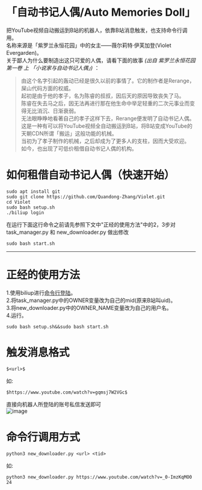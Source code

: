 # 「自动书记人偶/Auto Memories Doll」
把YouTube视频自动搬运到B站的机器人，依靠B站消息触发，也支持命令行调用。  
名称来源是「紫罗兰永恒花园」中的女主——薇尔莉特·伊芙加登(Violet Evergarden)。  
关于鄙人为什么要制造出这只可爱的人偶，请看下面的故事 *(出自 紫罗兰永恒花园 第一卷 上 「小说家与自动书记人偶」)* ：  
> 由这个名字引起的轰动已经是很久以前的事情了。它的制作者是Rerange，屎山代码方面的权威。  
> 起初是由于他的孝子，名为陈睿的叔叔，因后天的原因导致丧失了马。  
> 陈睿在失去马之后，因无法再进行那在他生命中举足轻重的二次元事业而变得无比消沉、日渐衰弱。  
> 无法眼睁睁地看著自己的孝子这样下去，Rerange便发明了自动书记人偶。  
> 这是一种有可以将YouTube视频全自动搬运到B站，将B站变成YouTube的天朝CDN所谓「搬运」这般功能的机械。  
> 当初为了孝子制作的机械，之后却成为了更多人的支柱，因而大受欢迎。  
> 如今，也出现了可低价租借自动书记人偶的机构。  
# 如何租借自动书记人偶（快速开始）
```shell
sudo apt install git
sudo git clone https://github.com/Quandong-Zhang/Violet.git
cd Violet
sudo bash setup.sh
./biliup login
```
在运行下面这行命令之前请先参照下文中"正经的使用方法"中的2，3步对task_manager.py 和 new_downloader.py 做出修改
```shell
sudo bash start.sh 
```
***
# 正经的使用方法 
1.使用biliup进行[命令行登陆](https://biliup.github.io/biliup-rs/index.html#windows-%E6%BC%94%E7%A4%BA)。  
2.将task_manager.py中的OWNER变量改为自己的mid(原来B站叫uid)。  
3.将new_downloader.py中的OWNER_NAME变量改为自己的用户名。  
4.运行。  
```shell
sudo bash setup.sh&&sudo bash start.sh 
```
# 触发消息格式 
```
$<url>$
```
如:
```
$https://www.youtube.com/watch?v=gqmsj7W2VGc$
```
直接向机器人所登陆的账号私信发送即可</br>
![image](https://user-images.githubusercontent.com/78526012/180583975-2bf90030-72b7-4da1-b700-dd82df63462b.png)
# 命令行调用方式
```shell
python3 new_downloader.py <url> <tid>
```
如:
```shell
python3 new_downloader.py https://www.youtube.com/watch?v=_0-ImzKqMO0 24
```
